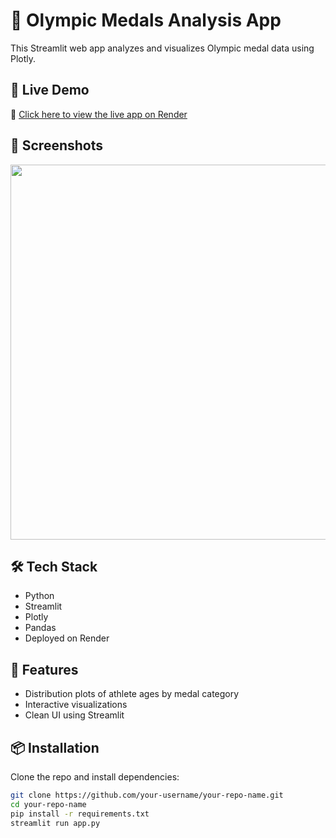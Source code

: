 # 🏅 Olympic Medals Analysis App

This Streamlit web app analyzes and visualizes Olympic medal data using Plotly.

## 🚀 Live Demo

🔗 [Click here to view the live app on Render](https://olyampic-analysis123.onrender.com/)

## 📸 Screenshots

<img src="C:\Users\patel\OneDrive\Pictures\Screenshots\Screenshot 2025-05-25 121454.png" width="600"/>


## 🛠️ Tech Stack

- Python
- Streamlit
- Plotly
- Pandas
- Deployed on Render

## 🧪 Features

- Distribution plots of athlete ages by medal category
- Interactive visualizations
- Clean UI using Streamlit

## 📦 Installation

Clone the repo and install dependencies:

```bash
git clone https://github.com/your-username/your-repo-name.git
cd your-repo-name
pip install -r requirements.txt
streamlit run app.py
